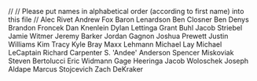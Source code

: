 //
// Please put names in alphabetical order (according to first name) into this file
//
Alec Rivet
Andrew Fox
Baron Lenardson
Ben Closner
Ben Denys
Brandon Froncek
Dan Knenlein
Dylan Lettinga
Grant Buhl
Jacob Striebel
Jamie Witmer
Jeremy Barker
Jordan Gagnon
Joshua Prewett
Justin Williams
Kim Tracy
Kyle Bray
Maxx Lehmann
Michael Lay
Michael LeCaptain
Richard Carpenter 
S. 'Andee' Anderson
Spencer Miskoviak
Steven Bertolucci
Eric Widmann
Gage Heeringa
Jacob Woloschek
Joseph Aldape
Marcus Stojcevich
Zach DeKraker
